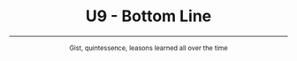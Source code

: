 <center>

  <h1>
    U9 - Bottom Line
  </h1>
  
  <hr>
  
  <small>Gist, quintessence, leasons learned all over the time</small>
  
</center>
